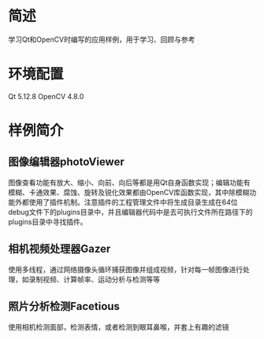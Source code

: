 # 简述
学习Qt和OpenCV时编写的应用样例，用于学习、回顾与参考
# 环境配置
Qt 5.12.8
OpenCV 4.8.0
# 样例简介
## 图像编辑器photoViewer
图像查看功能有放大、缩小、向前、向后等都是用Qt自身函数实现；编辑功能有模糊、卡通效果、腐蚀、旋转及锐化效果都由OpenCV库函数实现，其中除模糊功能外都使用了插件机制。注意插件的工程管理文件中将生成目录生成在64位debug文件下的plugins目录中，并且编辑器代码中是去可执行文件所在路径下的plugins目录中寻找插件。
## 相机视频处理器Gazer
使用多线程，通过网络摄像头循环捕获图像并组成视频，针对每一帧图像进行处理，如录制视频、计算帧率、运动分析与检测等等
## 照片分析检测Facetious
使用相机检测面部，检测表情，或者检测到眼耳鼻喉，并套上有趣的滤镜